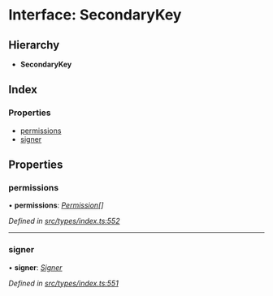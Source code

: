 # Interface: SecondaryKey

## Hierarchy

* **SecondaryKey**

## Index

### Properties

* [permissions](secondarykey.md#permissions)
* [signer](secondarykey.md#signer)

## Properties

###  permissions

• **permissions**: *[Permission](../enums/permission.md)[]*

*Defined in [src/types/index.ts:552](https://github.com/PolymathNetwork/polymesh-sdk/blob/5b409784/src/types/index.ts#L552)*

___

###  signer

• **signer**: *[Signer](../globals.md#signer)*

*Defined in [src/types/index.ts:551](https://github.com/PolymathNetwork/polymesh-sdk/blob/5b409784/src/types/index.ts#L551)*
